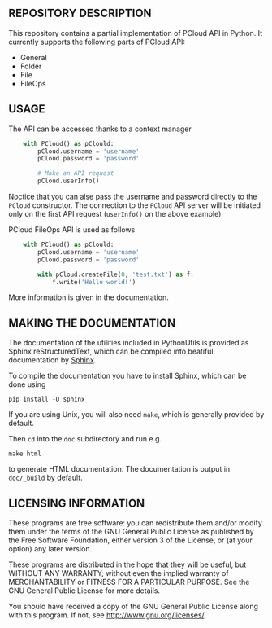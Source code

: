 REPOSITORY DESCRIPTION
----------------------

This repository contains a partial implementation of PCloud API in Python.
It currently supports the following parts of PCloud API:
  - General
  - Folder
  - File
  - FileOps

USAGE
-----

The API can be accessed thanks to a context manager
```python
    with PCloud() as pClould:
        pCloud.username = 'username'
        pCloud.password = 'password'

        # Make an API request
        pCloud.userInfo()
```
Noctice that you can alse pass the username and password directly to the `PCloud` constructor.
The connection to the `PCloud` API server will be initiated only on the first API request
(`userInfo()` on the above example).

PCloud FileOps API is used as follows
```python
    with PCloud() as pClould:
        pCloud.username = 'username'
        pCloud.password = 'password'

        with pCloud.createFile(0, 'test.txt') as f:
            f.write('Hello world!')
```

More information is given in the documentation.

MAKING THE DOCUMENTATION
------------------------

The documentation of the utilities included in PythonUtils is provided as
Sphinx reStructuredText, which can be compiled into beatiful documentation
by [Sphinx](http://www.sphinx-doc.org).

To compile the documentation you have to install Sphinx, which can be done using
```
pip install -U sphinx
```
If you are using Unix, you will also need `make`, which is generally provided
by default.

Then `cd` into the `doc` subdirectory and run e.g.
```
make html
```
to generate HTML documentation. The documentation is output in `doc/_build` by default.

LICENSING INFORMATION
---------------------
These programs are free software: you can redistribute them and/or modify
them under the terms of the GNU General Public License as published by
the Free Software Foundation, either version 3 of the License, or
(at your option) any later version.

These programs are distributed in the hope that they will be useful,
but WITHOUT ANY WARRANTY; without even the implied warranty of
MERCHANTABILITY or FITNESS FOR A PARTICULAR PURPOSE.  See the
GNU General Public License for more details.

You should have received a copy of the GNU General Public License
along with this program. If not, see <http://www.gnu.org/licenses/>.

